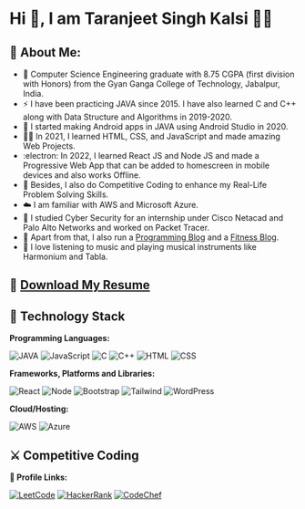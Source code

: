 

# Hi 👋, I am Taranjeet Singh Kalsi 🙋‍♂️


## 🚀 About Me:
- 🏫 Computer Science Engineering graduate with 8.75 CGPA (first division with Honors) from the Gyan Ganga College of Technology, Jabalpur, India.
- ⚡️ I have been practicing JAVA since 2015. I have also learned C and C++ along with Data Structure and Algorithms in 2019-2020.
- 🔭 I started making Android apps in JAVA using Android Studio in 2020.
- 👩‍💻 In 2021, I learned HTML, CSS, and JavaScript and made amazing Web Projects.
- :electron: In 2022, I learned React JS and Node JS and made a Progressive Web App that can be added to homescreen in mobile devices and also works Offline.
- 🧠 Besides, I also do Competitive Coding to enhance my Real-Life Problem Solving Skills.
- ☁️ I am familiar with AWS and Microsoft Azure.
- 📖 I studied Cyber Security for an internship under Cisco Netacad and Palo Alto Networks and worked on Packet Tracer. 
- 📝 Apart from that, I also run a [Programming Blog](https://programmingchaska.blogspot.com/) and a [Fitness Blog](https://big-bicep.blogspot.com/).
- 🎹 I love listening to music and playing musical instruments like Harmonium and Tabla.
## 🔗 [Download My Resume](https://github.com/TaranjeetSinghKalsi/TaranjeetSinghKalsi/blob/main/Taranjeet%20Kalsi.pdf)
 
## 🔭 Technology Stack
**Programming Languages:**

![JAVA](https://img.shields.io/badge/Java-ED8B00?style=for-the-badge&logo=java&logoColor=white)
![JavaScript](https://img.shields.io/badge/JavaScript-323330?style=for-the-badge&logo=javascript&logoColor=F7DF1E)
![C](	https://img.shields.io/badge/C-00599C?style=for-the-badge&logo=c&logoColor=white)
![C++](https://img.shields.io/badge/C%2B%2B-00599C?style=for-the-badge&logo=c%2B%2B&logoColor=white)
![HTML](https://img.shields.io/badge/HTML-239120?style=for-the-badge&logo=html5&logoColor=white)
![CSS](https://img.shields.io/badge/CSS-239120?&style=for-the-badge&logo=css3&logoColor=white)

**Frameworks, Platforms and Libraries:**

![React](https://img.shields.io/badge/React-20232A?style=for-the-badge&logo=react&logoColor=61DAFB)
![Node](https://img.shields.io/badge/Node.js-43853D?style=for-the-badge&logo=node.js&logoColor=white)
![Bootstrap](https://img.shields.io/badge/Bootstrap-563D7C?style=for-the-badge&logo=bootstrap&logoColor=white)
![Tailwind](https://img.shields.io/badge/Tailwind_CSS-38B2AC?style=for-the-badge&logo=tailwind-css&logoColor=white)
![WordPress](https://img.shields.io/badge/Wordpress-21759B?style=for-the-badge&logo=wordpress&logoColor=white)

**Cloud/Hosting:**

![AWS](https://img.shields.io/badge/Amazon_AWS-232F3E?style=for-the-badge&logo=amazon-aws&logoColor=white)
![Azure](https://img.shields.io/badge/Microsoft_Azure-0089D6?style=for-the-badge&logo=microsoft-azure&logoColor=white)

## ⚔️ Competitive Coding
**🔗 Profile Links:**

[![LeetCode](https://img.shields.io/badge/LeetCode-000000?style=for-the-badge&logo=LeetCode&logoColor=#d16c06)](https://leetcode.com/taranjeetkalsi15/)
[![HackerRank](https://img.shields.io/badge/-Hackerrank-2EC866?style=for-the-badge&logo=HackerRank&logoColor=white)](https://www.hackerrank.com/taranjeetkalsi15)
[![CodeChef](https://img.shields.io/badge/-CodeChef-5B4638?style=for-the-badge&logo=CodeChef&logoColor=white)](https://www.codechef.com/users/tskalsi15)
